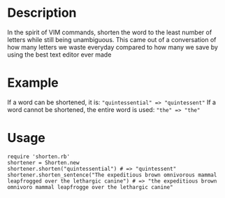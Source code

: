 # Description

In the spirit of VIM commands, shorten the word to the least number of letters while still being unambiguous. This came out of a conversation of how many letters we waste everyday compared to how many we save by using the best text editor ever made

# Example

If a word can be shortened, it is: `"quintessential" => "quintessent"`
If a word cannot be shortened, the entire word is used: `"the" => "the"`

# Usage
    require 'shorten.rb'
    shortener = Shorten.new
    shortener.shorten("quintessential") # => "quintessent"
    shortener.shorten_sentence("The expeditious brown omnivorous mammal leapfrogged over the lethargic canine") # => "the expeditious brown omnivoro mammal leapfrogge over the lethargic canine"
